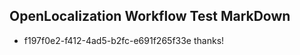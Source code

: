 ## OpenLocalization Workflow Test MarkDown
* f197f0e2-f412-4ad5-b2fc-e691f265f33e thanks!

<!--HONumber=Aug16_HO1-->


